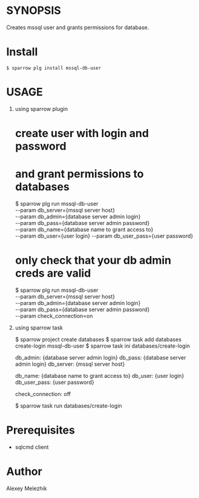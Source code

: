 # SYNOPSIS

Creates mssql user and grants permissions for database.

# Install

    $ sparrow plg install mssql-db-user

# USAGE

1. using sparrow plugin

    # create user with login and password
    # and grant permissions to databases

    $ sparrow plg run mssql-db-user \
      --param db_server={mssql server host} \
      --param db_admin={database server admin login} \
      --param db_pass={database server admin password} \
      --param db_name={database name to grant access to} \
      --param db_user={user login}
      --param db_user_pass={user password}


    # only check that your db admin creds are valid

    $ sparrow plg run mssql-db-user \
      --param db_server={mssql server host} \
      --param db_admin={database server admin login} \
      --param db_pass={database server admin password} \
      --param check_connection=on

2. using sparrow task


    $ sparrow project create databases
    $ sparrow task add databases create-login mssql-db-user
    $ sparrow task ini databases/create-login

    db_admin: {database server admin login}
    db_pass: {database server admin login}
    db_server: {mssql server host}

    db_name: {database name to grant access to} 
    db_user: {user login}
    db_user_pass: {user password}

    check_connection: off

    $ sparrow task run databases/create-login
    
# Prerequisites

* sqlcmd client 

# Author

Alexey Melezhik

